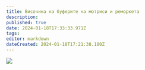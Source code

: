 ```yaml
---
title: Височина на буферите на мотриси и реморкета
description: 
published: true
date: 2024-01-18T17:33:33.971Z
tags: 
editor: markdown
dateCreated: 2024-01-18T17:21:38.100Z
---
```


<img src="https://drive.google.com/uc?export=view&id=1_iL-6HJ3QUoJtM_jEcFlIkgSCmg_CmwQ">
